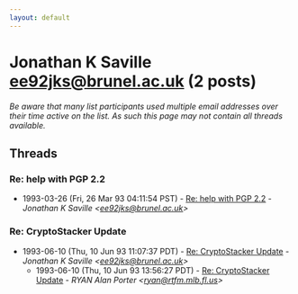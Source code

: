 ```yaml
---
layout: default
---
```


# Jonathan K Saville <ee92jks@brunel.ac.uk> (2 posts)

_Be aware that many list participants used multiple email addresses over their time active on the list. As such this page may not contain all threads available._

## Threads

### Re: help with PGP 2.2
+ 1993-03-26 (Fri, 26 Mar 93 04:11:54 PST) - [Re: help with PGP 2.2](/archive/1993/03/14f755da7e670f84e98185965b03423dc172818c5bb196cb2aa531344d8a089f) - _Jonathan K Saville \<ee92jks@brunel.ac.uk\>_

### Re: CryptoStacker Update
+ 1993-06-10 (Thu, 10 Jun 93 11:07:37 PDT) - [Re: CryptoStacker Update](/archive/1993/06/1e2416a3cd917973161d667581de5856c84bb80587628953d6a06a3d70e1b74e) - _Jonathan K Saville \<ee92jks@brunel.ac.uk\>_
  + 1993-06-10 (Thu, 10 Jun 93 13:56:27 PDT) - [Re: CryptoStacker Update](/archive/1993/06/30e8231e4acdc27b75e2e0a4f44a49f456244b5d30fbd53eec3ca529c8c45b95) - _RYAN Alan Porter \<ryan@rtfm.mlb.fl.us\>_

